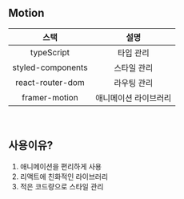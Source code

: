 ## Motion

|       스택        |         설명          |
| :---------------: | :-------------------: |
|    typeScript     |       타입 관리       |
| styled-components |      스타일 관리      |
| react-router-dom  |      라우팅 관리      |
|   framer-motion   | 애니메이션 라이브러리 |

<br>

## 사용이유?

1. 애니메이션을 편리하게 사용
   <br>
2. 리액트에 친화적인 라이브러리
   <br>
3. 적은 코드량으로 스타일 관리

<br>
